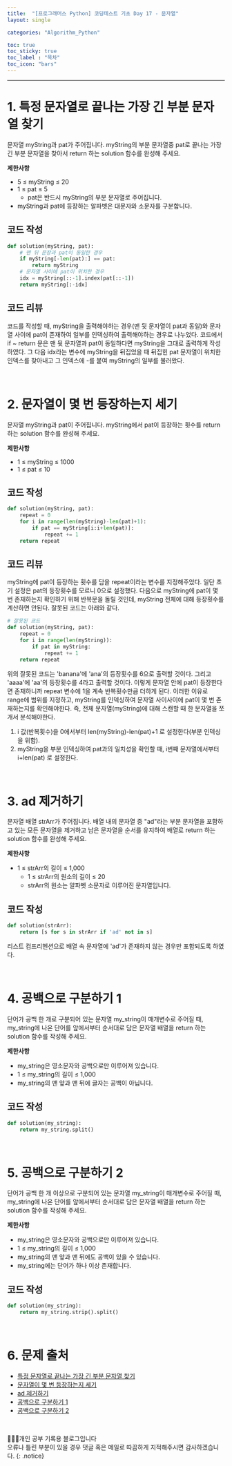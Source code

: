 ```yaml
---
title:  "[프로그래머스 Python] 코딩테스트 기초 Day 17 - 문자열"
layout: single

categories: "Algorithm_Python"

toc: true
toc_sticky: true
toc_label : "목차"
toc_icon: "bars"
---
```


***

# 1. 특정 문자열로 끝나는 가장 긴 부분 문자열 찾기
문자열 myString과 pat가 주어집니다. myString의 부분 문자열중 pat로 끝나는 가장 긴 부분 문자열을 찾아서 return 하는 solution 함수를 완성해 주세요.

**제한사항**
- 5 ≤ myString ≤ 20
- 1 ≤ pat ≤ 5
  - pat은 반드시 myString의 부분 문자열로 주어집니다.
- myString과 pat에 등장하는 알파벳은 대문자와 소문자를 구분합니다.

## 코드 작성
```python
def solution(myString, pat):
    # 맨 뒤 문장과 pat이 동일한 경우
    if myString[-len(pat):] == pat: 
        return myString
    # 문자열 사이에 pat이 위치한 경우
    idx = myString[::-1].index(pat[::-1])
    return myString[:-idx]
```

## 코드 리뷰
코드를 작성할 때, myString을 출력해야하는 경우(맨 뒷 문자열이 pat과 동일)와 문자열 사이에 pat이 존재하여 일부를 인덱싱하여 출력해야하는 경우로 나누었다. 코드에서 if ~ return 문은 맨 뒷 문자열과 pat이 동일하다면 myString을 그대로 출력하게 작성하였다. 그 다음 idx라는 변수에 myString을 뒤집었을 때 뒤집힌 pat 문자열이 위치한 인덱스를 찾아내고 그 인덱스에 -를 붙여 myString의 일부를 불러왔다.

<br>

# 2. 문자열이 몇 번 등장하는지 세기
문자열 myString과 pat이 주어집니다. myString에서 pat이 등장하는 횟수를 return 하는 solution 함수를 완성해 주세요.

**제한사항**
- 1 ≤ myString ≤ 1000
- 1 ≤ pat ≤ 10

## 코드 작성
```python
def solution(myString, pat):
    repeat = 0
    for i in range(len(myString)-len(pat)+1):
        if pat == myString[i:i+len(pat)]:
            repeat += 1
    return repeat
```

## 코드 리뷰
myString에 pat이 등장하는 횟수를 담을 repeat이라는 변수를 지정해주었다. 일단 초기 설정은 pat의 등장횟수를 모르니 0으로 설정했다. 다음으로 myString에 pat이 몇 번 존재하는지 확인하기 위해 반복문을 돌릴 것인데, myString 전체에 대해 등장횟수를 계산하면 안된다. 잘못된 코드는 아래와 같다.

```python
# 잘못된 코드
def solution(myString, pat):
    repeat = 0
    for i in range(len(myString)):
        if pat in myString: 
            repeat += 1
    return repeat
```

위의 잘못된 코드는 'banana'에 'ana'의 등장횟수를 6으로 출력할 것이다. 그리고 'aaaa'에 'aa'의 등장횟수를 4라고 출력할 것이다. 이렇게 문자열 안에 pat이 등장한다면 존재하니까 repeat 변수에 1을 계속 반복횟수만큼 더하게 된다. 이러한 이유로 range에 범위를 지정하고, myString를 인덱싱하여 문자열 사이사이에 pat이 몇 번 존재하는지를 확인해야한다. 즉, 전체 문자열(myString)에 대해 스캔할 때 한 문자열을 쪼개서 분석해야한다.<br>

1. i 값(반복횟수)을 0에서부터 len(myString)-len(pat)+1 로 설정한다(부분 인덱싱을 위함).
2. myString을 부분 인덱싱하여 pat과의 일치성을 확인할 때, i번째 문자열에서부터 i+len(pat) 로 설정한다.

<br>

# 3. ad 제거하기
문자열 배열 strArr가 주어집니다. 배열 내의 문자열 중 "ad"라는 부분 문자열을 포함하고 있는 모든 문자열을 제거하고 남은 문자열을 순서를 유지하여 배열로 return 하는 solution 함수를 완성해 주세요.

**제한사항**
- 1 ≤ strArr의 길이 ≤ 1,000
  - 1 ≤ strArr의 원소의 길이 ≤ 20
  - strArr의 원소는 알파벳 소문자로 이루어진 문자열입니다.

## 코드 작성
```python
def solution(strArr):
    return [s for s in strArr if 'ad' not in s]
```

리스트 컴프리헨션으로 배열 속 문자열에 'ad'가 존재하지 않는 경우만 포함되도록 하였다.

<br>

# 4. 공백으로 구분하기 1
단어가 공백 한 개로 구분되어 있는 문자열 my_string이 매개변수로 주어질 때, my_string에 나온 단어를 앞에서부터 순서대로 담은 문자열 배열을 return 하는 solution 함수를 작성해 주세요.

**제한사항**
- my_string은 영소문자와 공백으로만 이루어져 있습니다.
- 1 ≤ my_string의 길이 ≤ 1,000
- my_string의 맨 앞과 맨 뒤에 글자는 공백이 아닙니다.

## 코드 작성
```python
def solution(my_string):
    return my_string.split()
```

<br>

# 5. 공백으로 구분하기 2
단어가 공백 한 개 이상으로 구분되어 있는 문자열 my_string이 매개변수로 주어질 때, my_string에 나온 단어를 앞에서부터 순서대로 담은 문자열 배열을 return 하는 solution 함수를 작성해 주세요.

**제한사항**
- my_string은 영소문자와 공백으로만 이루어져 있습니다.
- 1 ≤ my_string의 길이 ≤ 1,000
- my_string의 맨 앞과 맨 뒤에도 공백이 있을 수 있습니다.
- my_string에는 단어가 하나 이상 존재합니다.

## 코드 작성
```python
def solution(my_string):
    return my_string.strip().split()
```

<br>

# 6. 문제 출처
- [특정 문자열로 끝나는 가장 긴 부분 문자열 찾기](https://school.programmers.co.kr/learn/courses/30/lessons/181872)
- [문자열이 몇 번 등장하는지 세기](https://school.programmers.co.kr/learn/courses/30/lessons/181871)
- [ad 제거하기](https://school.programmers.co.kr/learn/courses/30/lessons/181870)
- [공백으로 구분하기 1](https://school.programmers.co.kr/learn/courses/30/lessons/181869)
- [공백으로 구분하기 2](https://school.programmers.co.kr/learn/courses/30/lessons/181868)

<br>

👩🏻‍💻개인 공부 기록용 블로그입니다
<br>오류나 틀린 부분이 있을 경우 댓글 혹은 메일로 따끔하게 지적해주시면 감사하겠습니다.
{: .notice}
